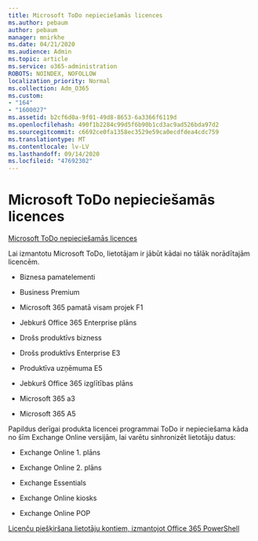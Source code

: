 ```yaml
---
title: Microsoft ToDo nepieciešamās licences
ms.author: pebaum
author: pebaum
manager: mnirkhe
ms.date: 04/21/2020
ms.audience: Admin
ms.topic: article
ms.service: o365-administration
ROBOTS: NOINDEX, NOFOLLOW
localization_priority: Normal
ms.collection: Adm_O365
ms.custom:
- "164"
- "1600027"
ms.assetid: b2cf6d0a-9f01-49d8-8653-6a3366f6119d
ms.openlocfilehash: 490f1b2284c99d5f6b90b1cd3ac9ad526bda97d2
ms.sourcegitcommit: c6692ce0fa1358ec3529e59ca0ecdfdea4cdc759
ms.translationtype: MT
ms.contentlocale: lv-LV
ms.lasthandoff: 09/14/2020
ms.locfileid: "47692302"
---
```

# <a name="required-licenses-for-microsoft-todo"></a>Microsoft ToDo nepieciešamās licences

[Microsoft ToDo nepieciešamās licences](https://support.office.com/article/381e9d1b-c500-49b5-973e-890fd86528d7.aspx)
  
Lai izmantotu Microsoft ToDo, lietotājam ir jābūt kādai no tālāk norādītajām licencēm.
  
- Biznesa pamatelementi

- Business Premium

- Microsoft 365 pamatā visam projek F1

- Jebkurš Office 365 Enterprise plāns

- Drošs produktīvs bizness

- Drošs produktīvs Enterprise E3

- Produktīva uzņēmuma E5

- Jebkurš Office 365 izglītības plāns

- Microsoft 365 a3

- Microsoft 365 A5

Papildus derīgai produkta licencei programmai ToDo ir nepieciešama kāda no šīm Exchange Online versijām, lai varētu sinhronizēt lietotāju datus:
  
- Exchange Online 1. plāns

- Exchange Online 2. plāns

- Exchange Essentials

- Exchange Online kiosks

- Exchange Online POP

[Licenču piešķiršana lietotāju kontiem, izmantojot Office 365 PowerShell](https://docs.microsoft.com/office365/enterprise/powershell/assign-licenses-to-user-accounts-with-office-365-powershell )
  